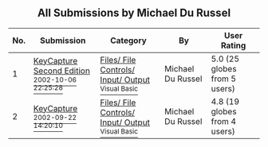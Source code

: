 ﻿<div align="center">

## All Submissions by Michael Du Russel

</div>

No.  | Submission | Category | By   | User Rating
---- | ---------- | -------- | ---- | -----------
1 | [KeyCapture Second Edition<br /><sup>2002-10-06 22:25:28</sup>](https://github.com/Planet-Source-Code/michael-du-russel-keycapture-second-edition__1-39600) | [Files/ File Controls/ Input/ Output<br /><sup>Visual Basic</sup>](../ByCategory/files-file-controls-input-output__1-3.md) | Michael Du Russel | 5.0 (25 globes from 5 users)
2 | [KeyCapture<br /><sup>2002-09-22 14:20:10</sup>](https://github.com/Planet-Source-Code/michael-du-russel-keycapture__1-39184) | [Files/ File Controls/ Input/ Output<br /><sup>Visual Basic</sup>](../ByCategory/files-file-controls-input-output__1-3.md) | Michael Du Russel | 4.8 (19 globes from 4 users)
